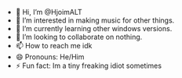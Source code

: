 - 👋 Hi, I’m @HjoimALT
- 👀 I’m interested in making music for other things.
- 🌱 I’m currently learning other windows versions.
- 💞️ I’m looking to collaborate on nothing.
- 📫 How to reach me idk
- 😄 Pronouns: He/Him
- ⚡ Fun fact: Im a tiny freaking idiot sometimes

<!---
HjoimALT/NgoYTE is a ✨ special ✨ repository because its `README.md` (this file) appears on your GitHub profile.
You can click the Preview link to take a look at your changes.
--->
